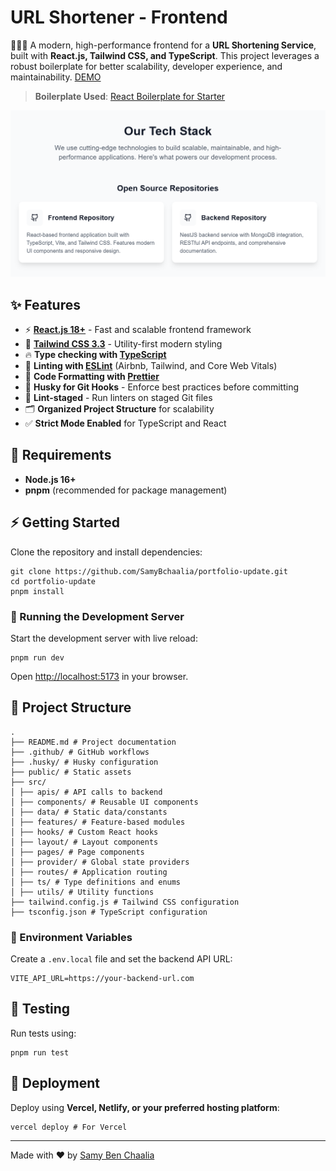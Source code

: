 # URL Shortener - Frontend

🚀🚀🚀 A modern, high-performance frontend for a **URL Shortening Service**, built with **React.js, Tailwind CSS, and TypeScript**. This project leverages a robust boilerplate for better scalability, developer experience, and maintainability.
[DEMO](https://arcube.benchaalia.com)

> **Boilerplate Used**: [React Boilerplate for Starter](https://github.com/sonht113/react-boilerplate-for-starter)

<p align="center">
<img src="public/assets/imgs/banner.png?raw=true" alt="URL Shortener Banner" />
</p>

## ✨ Features

- ⚡ **[React.js 18+](https://react.dev/)** - Fast and scalable frontend framework
- 🎨 **[Tailwind CSS 3.3](https://tailwindcss.com/)** - Utility-first modern styling
- 🔥 **Type checking with [TypeScript](https://www.typescriptlang.org/)**
- 📏 **Linting with [ESLint](https://eslint.org/)** (Airbnb, Tailwind, and Core Web Vitals)
- 💖 **Code Formatting with [Prettier](https://prettier.io/)**
- 🦊 **Husky for Git Hooks** - Enforce best practices before committing
- 🚫 **Lint-staged** - Run linters on staged Git files
- 🗂 **Organized Project Structure** for scalability
- ✅ **Strict Mode Enabled** for TypeScript and React

## 📜 Requirements

- **Node.js 16+**
- **pnpm** (recommended for package management)

## ⚡ Getting Started

Clone the repository and install dependencies:

```shell
git clone https://github.com/SamyBchaalia/portfolio-update.git
cd portfolio-update
pnpm install
```

### 🚀 Running the Development Server

Start the development server with live reload:

```shell
pnpm run dev
```

Open [http://localhost:5173](http://localhost:5173) in your browser.

## 📂 Project Structure

```
.
├── README.md # Project documentation
├── .github/ # GitHub workflows
├── .husky/ # Husky configuration
├── public/ # Static assets
├── src/
│ ├── apis/ # API calls to backend
│ ├── components/ # Reusable UI components
│ ├── data/ # Static data/constants
│ ├── features/ # Feature-based modules
│ ├── hooks/ # Custom React hooks
│ ├── layout/ # Layout components
│ ├── pages/ # Page components
│ ├── provider/ # Global state providers
│ ├── routes/ # Application routing
│ ├── ts/ # Type definitions and enums
│ ├── utils/ # Utility functions
├── tailwind.config.js # Tailwind CSS configuration
├── tsconfig.json # TypeScript configuration
```

### 🔑 Environment Variables

Create a `.env.local` file and set the backend API URL:

```env
VITE_API_URL=https://your-backend-url.com
```

## 🧪 Testing

Run tests using:

```shell
pnpm run test
```

## 🚀 Deployment

Deploy using **Vercel, Netlify, or your preferred hosting platform**:

```shell
vercel deploy # For Vercel
```

---

Made with ♥ by [Samy Ben Chaalia](https://sami.benchaalia.com)
